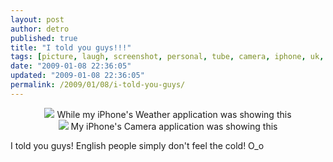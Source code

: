 ```yaml
---
layout: post
author: detro
published: true
title: "I told you guys!!!"
tags: [picture, laugh, screenshot, personal, tube, camera, iphone, uk, english, weather, curiosity, cold]
date: "2009-01-08 22:36:05"
updated: "2009-01-08 22:36:05"
permalink: /2009/01/08/i-told-you-guys/
---
```


<div align="center">
<a href="http://picasaweb.google.com/lh/photo/g1ZHV3OLa7x-UgchqWxDJA?feat=embedwebsite"><img src="http://lh6.ggpht.com/_-lx7Fx4NBII/SWZ9_S_udiI/AAAAAAAABho/US2XY_tTY9U/s400/IMG_0001.PNG" /></a>
While my iPhone's Weather application was showing this
</div>
<!--more-->
<div align="center">
<a href="http://picasaweb.google.com/lh/photo/55hf0w96--BEWWmt2IJi_Q?feat=embedwebsite"><img src="http://lh4.ggpht.com/_-lx7Fx4NBII/SWZ9-lZfXoI/AAAAAAAABhk/ECXDblFuEiU/s400/IMG_0878.JPG" /></a>
My iPhone's Camera application was showing this
</div>

I told you guys! English people simply don't feel the cold! O_o
